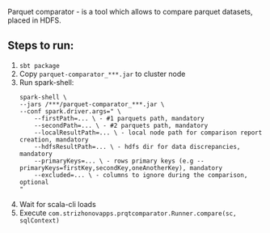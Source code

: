 Parquet comparator - is a tool which allows to compare parquet datasets, placed in HDFS.Steps to run:----------------------------1. `sbt package`2. Copy `parquet-comparator_***.jar` to cluster node3. Run spark-shell: </br>   ```   spark-shell \   --jars /***/parquet-comparator_***.jar \   --conf spark.driver.args=" \       --firstPath=... \ - #1 parquets path, mandatory       --secondPath=... \ - #2 parquets path, mandatory       --localResultPath=... \ - local node path for comparison report creation, mandatory       --hdfsResultPath=... \ - hdfs dir for data discrepancies, mandatory       --primaryKeys=... \ - rows primary keys (e.g --primaryKeys=firstKey,secondKey,oneAnotherKey), mandatory       --excluded=... \ - columns to ignore during the comparison, optional   "   ```4. Wait for scala-cli loads5. Execute `com.strizhonovapps.prqtcomparator.Runner.compare(sc, sqlContext)`
